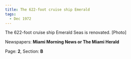 ```yaml
---  
title: The 622-foot cruise ship Emerald  
tags:  
  - Dec 1972  
---  
```

  
The 622-foot cruise ship Emerald Seas is renovated. [Photo]  
  
Newspapers: **Miami Morning News or The Miami Herald**  
  
Page: **2**, Section: **B** 
